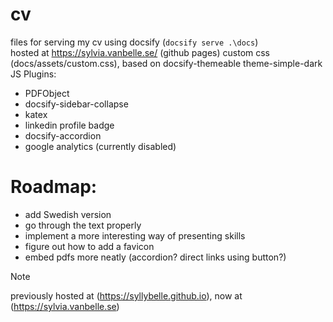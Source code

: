 # cv
files for serving my cv using docsify (```docsify serve .\docs```)  
hosted at https://sylvia.vanbelle.se/ (github pages)
custom css  (docs/assets/custom.css), based on docsify-themeable theme-simple-dark
JS Plugins:
- PDFObject
- docsify-sidebar-collapse
- katex 
- linkedin profile badge
- docsify-accordion
- google analytics (currently disabled)

# Roadmap:
- add Swedish version
- go through the text properly
- implement a more interesting way of presenting skills
- figure out how to add a favicon
- embed pdfs more neatly (accordion? direct links using button?)

> [!NOTE]
> previously hosted at (https://syllybelle.github.io), now at (https://sylvia.vanbelle.se)
